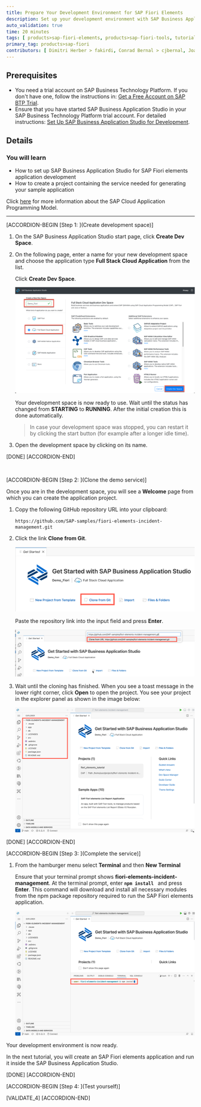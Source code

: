 ```yaml
---
title: Prepare Your Development Environment for SAP Fiori Elements
description: Set up your development environment with SAP Business Application Studio to create an SAP Fiori elements application based on the SAP Cloud Application Programming Model.
auto_validation: true
time: 20 minutes
tags: [ products>sap-fiori-elements, products>sap-fiori-tools, tutorial>beginner, products>sap-fiori, products>sap-business-application-studio, software-product-function>sap-cloud-application-programming-model, products>sap-business-technology-platform]
primary_tag: products>sap-fiori
contributors: [ Dimitri Herber > fakirdi, Conrad Bernal > cjbernal, Joachim Fiess > jo-fiess, Hitesh Parmar > hitesh-parmar]
---
```

## Prerequisites
- You need a trial account on SAP Business Technology Platform. If you don't have one, follow the instructions in: [Get a Free Account on SAP BTP Trial](hcp-create-trial-account).
- Ensure that you have started SAP Business Application Studio in your SAP Business Technology Platform trial account. For detailed instructions: [Set Up SAP Business Application Studio for Development](appstudio-onboarding).

## Details
### You will learn
- How to set up SAP Business Application Studio for SAP Fiori elements application development
- How to create a project containing the service needed for generating your sample application

Click [here](https://cap.cloud.sap/docs/about/) for more information about the SAP Cloud Application Programming Model.

---

[ACCORDION-BEGIN [Step 1: ](Create development space)]

1. On the SAP Business Application Studio start page, click **Create Dev Space**.

2. On the following page, enter a name for your new development space and choose the application type **Full Stack Cloud Application** from the list.

    Click **Create Dev Space**.

    ![Start the Dev Space](create-dev-space-BAS.png)

    Your development space is now ready to use. Wait until the status has changed from **STARTING** to **RUNNING**. After the initial creation this is done automatically.

    >In case your development space was stopped, you can restart it by clicking the start button (for example after a longer idle time).

3. Open the development space by clicking on its name.
   

[DONE]
[ACCORDION-END]

&nbsp;

[ACCORDION-BEGIN [Step 2: ](Clone the demo service)]

Once you are in the development space, you will see a **Welcome** page from which you can create the application project.

1. Copy the following GitHub repository URL into your clipboard:

    ```URL
    https://github.com/SAP-samples/fiori-elements-incident-management.git
    ```

2. Click the link **Clone from Git**.

    ![Click on link "Clone from Git"](click-clone-from-git.png)

    Paste the repository link into the input field and press **Enter**.

    ![Enter the github repository URL](enter-github-repository.png)

3. Wait until the cloning has finished. When you see a toast message in the lower right corner, click **Open** to open the project.
    You see your project in the explorer panel as shown in the image below:

    ![Explorer service structure](explorer-project-tree.png)

[DONE]
[ACCORDION-END]

[ACCORDION-BEGIN [Step 3: ](Complete the service)]

1. From the hamburger menu select **Terminal** and then **New Terminal**

    Ensure that your terminal prompt shows **fiori-elements-incident-management**. At the terminal prompt, enter **`npm install `** and press **Enter**. This command will download and install all necessary modules from the npm package repository required to run the SAP Fiori elements application.

    ![Enter npm install](enter-npm-install.png)


Your development environment is now ready.

In the next tutorial, you will create an SAP Fiori elements application and run it inside the SAP Business Application Studio.

<!---
Comment needed for md update. Can be deleted next time
-->

[DONE]
[ACCORDION-END]

[ACCORDION-BEGIN [Step 4: ](Test yourself)]

[VALIDATE_4]
[ACCORDION-END]